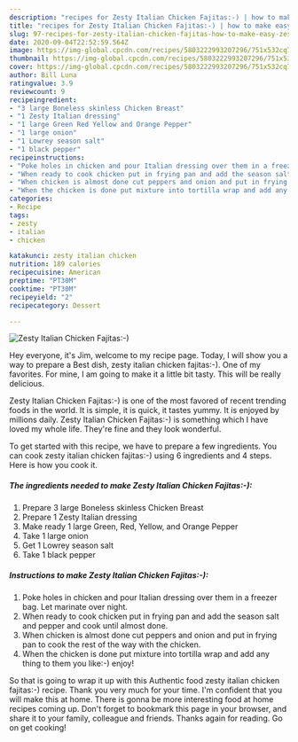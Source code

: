 ```yaml
---
description: "recipes for Zesty Italian Chicken Fajitas:-) | how to make easy Zesty Italian Chicken Fajitas:-)"
title: "recipes for Zesty Italian Chicken Fajitas:-) | how to make easy Zesty Italian Chicken Fajitas:-)"
slug: 97-recipes-for-zesty-italian-chicken-fajitas-how-to-make-easy-zesty-italian-chicken-fajitas
date: 2020-09-04T22:52:59.564Z
image: https://img-global.cpcdn.com/recipes/5803222993207296/751x532cq70/zesty-italian-chicken-fajitas-recipe-main-photo.jpg
thumbnail: https://img-global.cpcdn.com/recipes/5803222993207296/751x532cq70/zesty-italian-chicken-fajitas-recipe-main-photo.jpg
cover: https://img-global.cpcdn.com/recipes/5803222993207296/751x532cq70/zesty-italian-chicken-fajitas-recipe-main-photo.jpg
author: Bill Luna
ratingvalue: 3.9
reviewcount: 9
recipeingredient:
- "3 large Boneless skinless Chicken Breast"
- "1 Zesty Italian dressing"
- "1 large Green Red Yellow and Orange Pepper"
- "1 large onion"
- "1 Lowrey season salt"
- "1 black pepper"
recipeinstructions:
- "Poke holes in chicken and pour Italian dressing over them in a freezer bag. Let marinate over night."
- "When ready to cook chicken put in frying pan and add the season salt and pepper and cook until almost done."
- "When chicken is almost done cut peppers and onion and put in frying pan to cook the rest of the way with the chicken."
- "When the chicken is done put mixture into tortilla wrap and add any thing to them you like:-) enjoy!"
categories:
- Recipe
tags:
- zesty
- italian
- chicken

katakunci: zesty italian chicken 
nutrition: 189 calories
recipecuisine: American
preptime: "PT30M"
cooktime: "PT30M"
recipeyield: "2"
recipecategory: Dessert

---
```



![Zesty Italian Chicken Fajitas:-)](https://img-global.cpcdn.com/recipes/5803222993207296/751x532cq70/zesty-italian-chicken-fajitas-recipe-main-photo.jpg)

Hey everyone, it's Jim, welcome to my recipe page. Today, I will show you a way to prepare a Best dish, zesty italian chicken fajitas:-). One of my favorites. For mine, I am going to make it a little bit tasty. This will be really delicious.

Zesty Italian Chicken Fajitas:-) is one of the most favored of recent trending foods in the world. It is simple, it is quick, it tastes yummy. It is enjoyed by millions daily. Zesty Italian Chicken Fajitas:-) is something which I have loved my whole life. They're fine and they look wonderful.




To get started with this recipe, we have to prepare a few ingredients. You can cook zesty italian chicken fajitas:-) using 6 ingredients and 4 steps. Here is how you cook it.

<!--inarticleads1-->

##### The ingredients needed to make Zesty Italian Chicken Fajitas:-):

1. Prepare 3 large Boneless skinless Chicken Breast
1. Prepare 1 Zesty Italian dressing
1. Make ready 1 large Green, Red, Yellow, and Orange Pepper
1. Take 1 large onion
1. Get 1 Lowrey season salt
1. Take 1 black pepper




<!--inarticleads2-->

##### Instructions to make Zesty Italian Chicken Fajitas:-):

1. Poke holes in chicken and pour Italian dressing over them in a freezer bag. Let marinate over night.
1. When ready to cook chicken put in frying pan and add the season salt and pepper and cook until almost done.
1. When chicken is almost done cut peppers and onion and put in frying pan to cook the rest of the way with the chicken.
1. When the chicken is done put mixture into tortilla wrap and add any thing to them you like:-) enjoy!




So that is going to wrap it up with this Authentic food zesty italian chicken fajitas:-) recipe. Thank you very much for your time. I'm confident that you will make this at home. There is gonna be more interesting food at home recipes coming up. Don't forget to bookmark this page in your browser, and share it to your family, colleague and friends. Thanks again for reading. Go on get cooking!
